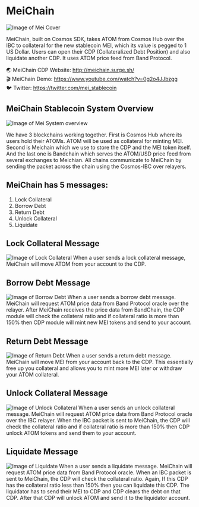 # MeiChain

![Image of Mei Cover](https://github.com/tharamalai/meichain/blob/mei-master/image/mei_cover.png)

MeiChain, built on Cosmos SDK, takes ATOM from Cosmos Hub over the IBC to collateral for the new stablecoin MEI, which its value is pegged to 1 US Dollar. Users can open their CDP (Collateralized Debt Position) and also liquidate another CDP. It uses ATOM price feed from Band Protocol.

🌏 MeiChain CDP Website: http://meichain.surge.sh/<br/>
🎬 MeiChain Demo: https://www.youtube.com/watch?v=0g2o4JJbzgg<br/>
🐦 Twitter: https://twitter.com/mei_stablecoin

## MeiChain Stablecoin System Overview
![Image of Mei System overview](https://github.com/tharamalai/meichain/blob/mei-master/image/mei_overview.png)

We have 3 blockchains working together. First is Cosmos Hub where its users hold their ATOMs. ATOM will be used as collateral for minting MEI. Second is Meichain which we use to store the CDP and the MEI token itself. And the last one is Bandchain which serves the ATOM/USD price feed from several exchanges to Meichian. All chains communicate to MeiChain by sending the packet across the chain using the Cosmos-IBC over relayers.

## MeiChain has 5 messages:
1. Lock Collateral
2. Borrow Debt
3. Return Debt
4. Unlock Collateral
5. Liquidate

## Lock Collateral Message
![Image of Lock Collateral](https://github.com/tharamalai/meichain/blob/mei-master/image/lock_collateral.png)
When a user sends a lock collateral message, MeiChain will move ATOM from your account to the CDP.

## Borrow Debt Message
![Image of Borrow Debt](https://github.com/tharamalai/meichain/blob/mei-master/image/borrow_debt.png)
When a user sends a borrow debt message. MeiChain will request ATOM price data from Band Protocol oracle over the relayer. After MeiChain receives the price data from BandChain, the CDP module will check the collateral ratio and if collateral ratio is more than 150% then CDP module will mint new MEI tokens and send to your account.

## Return Debt Message
![Image of Return Debt](https://github.com/tharamalai/meichain/blob/mei-master/image/return_debt.png)
When a user sends a return debt message. MeiChain will move MEI from your account back to the CDP. This essentially free up you collateral and allows you to mint more MEI later or withdraw your ATOM collateral.

## Unlock Collateral Message
![Image of Unlock Collateral](https://github.com/tharamalai/meichain/blob/mei-master/image/unlock_collateral.png)
When a user sends an unlock collateral message. MeiChain will request ATOM price data from Band Protocol oracle over the IBC relayer. When the IBC packet is sent to MeiChain, the CDP will check the collateral ratio and if collateral ratio is more than 150% then CDP unlock ATOM tokens and send them to your account.

## Liquidate Message
![Image of Liquidate](https://github.com/tharamalai/meichain/blob/mei-master/image/liquidate.png)
When a user sends a liquidate message. MeiChain will request ATOM price data from Band Protocol oracle. When an IBC packet is sent to MeiChain, the CDP will check the collateral ratio. Again, If this CDP has the collateral ratio less than 150% then you can liquidate this CDP. The liquidator has to send their MEI to CDP and CDP clears the debt on that CDP. After that CDP will unlock ATOM and send it to the liquidator account.
